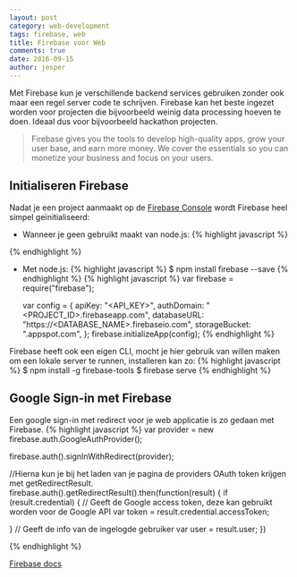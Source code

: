 ```yaml
---
layout: post
category: web-development
tags: firebase, web
title: Firebase voor Web
comments: true
date: 2016-09-15
author: jesper
---
```


Met Firebase kun je verschillende backend services gebruiken zonder ook maar een regel server code te schrijven.
Firebase kan het beste ingezet worden voor projecten die bijvoorbeeld  weinig data processing hoeven te doen. Ideaal dus voor bijvoorbeeld hackathon projecten.

> Firebase gives you the tools to develop high-quality apps, grow your user base, and earn more money. We cover the essentials so you can monetize your business and focus on your users.



## Initialiseren Firebase

Nadat je een project aanmaakt op de [Firebase Console](https://console.firebase.google.com/) wordt Firebase heel simpel geïnitialiseerd:


* Wanneer je geen gebruikt maakt van node.js:
{% highlight javascript %}
<script src="https://www.gstatic.com/firebasejs/3.4.0/firebase-app.js"></script>
<script src="https://www.gstatic.com/firebasejs/3.4.0/firebase-auth.js"></script>
<script src="https://www.gstatic.com/firebasejs/3.4.0/firebase-database.js"></script>
<script src="https://www.gstatic.com/firebasejs/3.4.0/firebase.js"></script>
<script>
  var config = {
    apiKey: "<API_KEY>",
    authDomain: "<PROJECT_ID>.firebaseapp.com",
    databaseURL: "https://<DATABASE_NAME>.firebaseio.com",
    storageBucket: "<BUCKET>.appspot.com",
  };
  firebase.initializeApp(config);
</script>
{% endhighlight %}
* Met node.js:
{% highlight javascript %}
    $ npm install firebase --save
{% endhighlight %}
{% highlight javascript %}
   var firebase = require("firebase");

   var config = {
     apiKey: "<API_KEY>",
     authDomain: "<PROJECT_ID>.firebaseapp.com",
     databaseURL: "https://<DATABASE_NAME>.firebaseio.com",
     storageBucket: "<BUCKET>.appspot.com",
   };
   firebase.initializeApp(config);
{% endhighlight %}

Firebase heeft ook een eigen CLI, mocht je hier gebruik van willen maken om een lokale server te runnen, installeren kan zo:
{% highlight javascript %}
    $ npm install -g firebase-tools
    $ firebase serve
{% endhighlight %}


## Google Sign-in met Firebase
Een google sign-in met redirect voor je web applicatie is zo gedaan met Firebase.
{% highlight javascript %}
var provider = new firebase.auth.GoogleAuthProvider();

firebase.auth().signInWithRedirect(provider);

//Hierna kun je bij het laden van je pagina de providers OAuth token krijgen met getRedirectResult.
firebase.auth().getRedirectResult().then(function(result) {
  if (result.credential) {
    // Geeft de Google access token, deze kan gebruikt worden voor de Google API
    var token = result.credential.accessToken;

  }
  // Geeft de info van de ingelogde gebruiker
  var user = result.user;
})

{% endhighlight %}


[Firebase docs](https://firebase.google.com/docs/)
